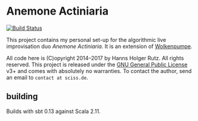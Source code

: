 # Anemone Actiniaria

[![Build Status](https://travis-ci.org/Sciss/AnemoneActiniaria.svg?branch=master)](https://travis-ci.org/Sciss/AnemoneActiniaria)

This project contains my personal set-up for the algorithmic live improvisation duo _Anemone Actiniaria_.
It is an extension of [Wolkenpumpe](https://github.com/Sciss/Wolkenpumpe).

All code here
is (C)opyright 2014&ndash;2017 by Hanns Holger Rutz. All rights reserved. This project is released under the
[GNU General Public License](http://github.com/Sciss/AnemoneActiniaria/blob/master/LICENSE) v3+ and comes with absolutely no warranties.
To contact the author, send an email to `contact at sciss.de`.

## building

Builds with sbt 0.13 against Scala 2.11.

